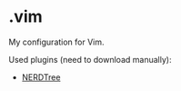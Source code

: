 # .vim

My configuration for Vim.

Used plugins (need to download manually):

- [NERDTree](https://github.com/preservim/nerdtree)
